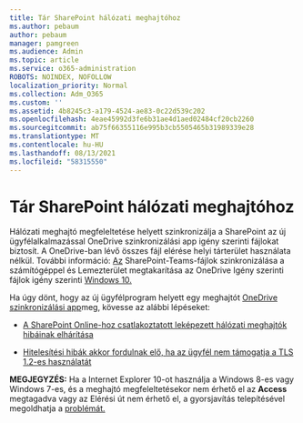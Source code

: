 ```yaml
---
title: Tár SharePoint hálózati meghajtóhoz
ms.author: pebaum
author: pebaum
manager: pamgreen
ms.audience: Admin
ms.topic: article
ms.service: o365-administration
ROBOTS: NOINDEX, NOFOLLOW
localization_priority: Normal
ms.collection: Adm_O365
ms.custom: ''
ms.assetid: 4b8245c3-a179-4524-ae83-0c22d539c202
ms.openlocfilehash: 4eae45992d3fe6b31ae4d1aed02484cf20cb2260
ms.sourcegitcommit: ab75f66355116e995b3cb5505465b31989339e28
ms.translationtype: MT
ms.contentlocale: hu-HU
ms.lasthandoff: 08/13/2021
ms.locfileid: "58315550"
---
```

# <a name="map-a-sharepoint-library-to-a-network-drive"></a>Tár SharePoint hálózati meghajtóhoz

Hálózati meghajtó megfeleltetése helyett szinkronizálja a SharePoint az új ügyfélalkalmazással OneDrive szinkronizálási app igény szerinti fájlokat biztosít. A OneDrive-ban lévő összes fájl elérése helyi tárterület használata nélkül. További információ: [Az](https://support.microsoft.com/office/sync-sharepoint-and-teams-files-with-your-computer-6de9ede8-5b6e-4503-80b2-6190f3354a88) SharePoint-Teams-fájlok szinkronizálása a számítógéppel és Lemezterület megtakarítása az OneDrive Igény szerinti fájlok igény szerinti [Windows 10.](https://support.microsoft.com/office/save-disk-space-with-onedrive-files-on-demand-for-windows-10-0e6860d3-d9f3-4971-b321-7092438fb38e)

Ha úgy dönt, hogy az új ügyfélprogram helyett egy meghajtót [OneDrive szinkronizálási app](https://support.microsoft.com/office/sync-sharepoint-and-teams-files-with-your-computer-6de9ede8-5b6e-4503-80b2-6190f3354a88)meg, kövesse az alábbi lépéseket:

- [A SharePoint Online-hoz csatlakoztatott leképezett hálózati meghajtók hibáinak elhárítása](https://docs.microsoft.com/sharepoint/support/administration/troubleshoot-mapped-network-drives)

- [Hitelesítési hibák akkor fordulnak elő, ha az ügyfél nem támogatja a TLS 1.2-es használatát](https://docs.microsoft.com/sharepoint/troubleshoot/administration/authentication-errors-tls12-support#network-drive-mapped-to-a-sharepoint-library)  

**MEGJEGYZÉS:** Ha a Internet Explorer 10-ot használja a Windows 8-es vagy Windows 7-es,  és a meghajtó megfeleltetésekor nem érhető el az **Access** megtagadva vagy az Elérési út nem érhető el, a gyorsjavítás telepítésével megoldhatja a [problémát.](https://support.microsoft.com/topic/error-when-you-open-a-sharepoint-document-library-in-windows-explorer-or-map-a-network-drive-to-the-library-after-you-install-internet-explorer-10-96e640ba-059f-9b09-bb91-2a0319ee8b1d)
